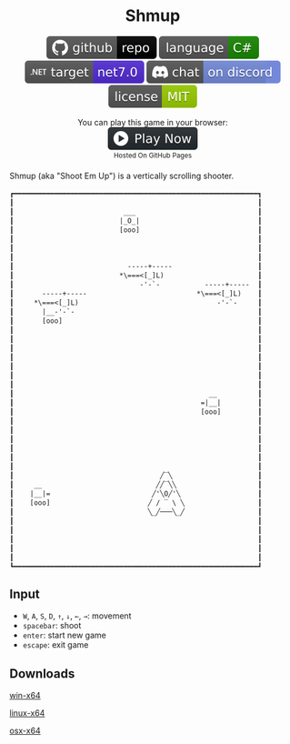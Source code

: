 <h1 align="center">
	Shmup
</h1>

<p align="center">
	<a href="https://github.com/dotnet/dotnet-console-games"><img src="../../.github/resources/github-repo-black.svg" alt="GitHub repo"></a>
	<a href="https://docs.microsoft.com/en-us/dotnet/csharp/"><img src="../../.github/resources/language-csharp.svg" alt="Language C#"></a>
	<a href="https://dotnet.microsoft.com/download"><img src="../../.github/resources/dotnet-badge.svg" title="Target Framework" alt="Target Framework"></a>
	<!--<a href="https://github.com/dotnet/dotnet-console-games/actions"><img src="https://github.com/dotnet/dotnet-console-games/workflows/Shmup%20Build/badge.svg" title="Goto Build" alt="Build"></a>-->
	<a href="https://discord.gg/4XbQbwF"><img src="../../.github/resources/discord-badge.svg" title="Go To Discord Server" alt="Discord"></a>
	<a href="../../LICENSE"><img src="../../.github/resources/license-MIT-green.svg" alt="License"></a>
</p>

<p align="center">
	You can play this game in your browser:
	<br />
	<a href="https://dotnet.github.io/dotnet-console-games/Shmup" alt="Play Now">
		<sub><img height="40"src="../../.github/resources/play-badge.svg" alt="Play Now"></sub>
	</a>
	<br />
	<sup>Hosted On GitHub Pages</sup>
</p>

Shmup (aka "Shoot Em Up") is a vertically scrolling shooter.

```
┏━━━━━━━━━━━━━━━━━━━━━━━━━━━━━━━━━━━━━━━━━━━━━━━━━━━━━━━━━━━━┓
┃                                                            ┃
┃                           ___                              ┃
┃                          |_O_|                             ┃
┃                          [ooo]                             ┃
┃                                                            ┃
┃                                                            ┃
┃                                                            ┃
┃                            -----+-----                     ┃
┃                          *\===<[_]L)                       ┃
┃                               -'-`-           -----+-----  ┃
┃       -----+-----                           *\===<[_]L)    ┃
┃     *\===<[_]L)                                  -'-`-     ┃
┃       |__-'-`-                                             ┃
┃       [ooo]                                                ┃
┃                                                            ┃
┃                                                            ┃
┃                                                            ┃
┃                                                            ┃
┃                                                            ┃
┃                                                            ┃
┃                                                            ┃
┃                                                __          ┃
┃                                              =|__|         ┃
┃                                              [ooo]         ┃
┃                                                            ┃
┃                                                            ┃
┃                                                            ┃
┃                                                            ┃
┃                                                            ┃
┃                                                            ┃
┃                                    ╱‾╲                     ┃
┃     __                            ╱╱‾╲╲                    ┃
┃    |__|=                         ╱'╲O╱'╲                   ┃
┃    [ooo]                        ╱ / ‾ \ ╲                  ┃
┃                                 ╲_╱───╲_╱                  ┃
┃                                                            ┃
┃                                                            ┃
┃                                                            ┃
┃                                                            ┃
┃                                                            ┃
┗━━━━━━━━━━━━━━━━━━━━━━━━━━━━━━━━━━━━━━━━━━━━━━━━━━━━━━━━━━━━┛
```

## Input

- `W`, `A`, `S`, `D`, `↑`, `↓`, `←`, `→`: movement
- `spacebar`: shoot
- `enter`: start new game
- `escape`: exit game

## Downloads

[win-x64](https://github.com/dotnet/dotnet-console-games/raw/binaries/win-x64/Shmup.exe)

[linux-x64](https://github.com/dotnet/dotnet-console-games/raw/binaries/linux-x64/Shmup)

[osx-x64](https://github.com/dotnet/dotnet-console-games/raw/binaries/osx-x64/Shmup)
